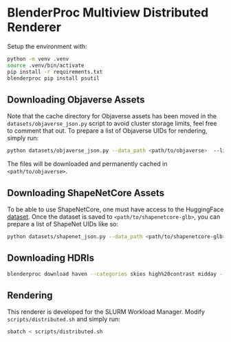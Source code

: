 # BlenderProc Multiview Distributed Renderer

Setup the environment with:

```bash
python -m venv .venv
source .venv/bin/activate
pip install -r requirements.txt
blenderproc pip install psutil
```

## Downloading Objaverse Assets

Note that the cache directory for Objaverse assets has been moved in the ```datasets/objaverse_json.py``` script to avoid cluster storage limits, feel free to comment that out.
To prepare a list of Objaverse UIDs for rendering, simply run:

```bash
python datasets/objaverse_json.py --data_path <path/to/objaverse>  --list_file <path/to/list.txt> --json_file <path/to/list.json> --num_objects 100 --num_workers 32
```

The files will be downloaded and permanently cached in ```<path/to/objaverse>```.

## Downloading ShapeNetCore Assets

To be able to use ShapeNetCore, one must have access to the HuggingFace [dataset](https://huggingface.co/datasets/ShapeNet/shapenetcore-glb). Once the dataset is saved to ```<path/to/shapenetcore-glb>```, you can prepare a list of ShapeNet UIDs like so:

```bash
python datasets/shapenet_json.py --data_path <path/to/shapenetcore-glb> --list_file <path/to/list.txt> --json_file <path/to/list.json> --num_objects 100
```

## Downloading HDRIs

```bash
blenderproc download haven --categories skies high%20contrast midday --resolution 1k hdri/midday
```

## Rendering

This renderer is developed for the SLURM Workload Manager. Modify ```scripts/distributed.sh``` and simply run:

```bash
sbatch < scripts/distributed.sh
```
